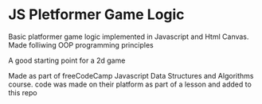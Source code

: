 # JS Pletformer Game Logic

Basic platformer game logic implemented in Javascript and Html Canvas. Made folliwing OOP programming principles

A good starting point for a 2d game

Made as part of freeCodeCamp Javascript Data Structures and Algorithms course. code was made on their platform as part of a lesson and added to this repo